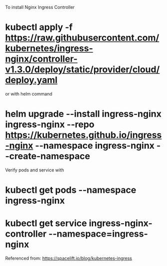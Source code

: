 To install Nginx Ingress Controller

# kubectl apply -f https://raw.githubusercontent.com/kubernetes/ingress-nginx/controller-v1.3.0/deploy/static/provider/cloud/deploy.yaml

or with helm command 

# helm upgrade --install ingress-nginx ingress-nginx --repo https://kubernetes.github.io/ingress-nginx --namespace ingress-nginx --create-namespace

Verify pods and service with 

# kubectl get pods --namespace ingress-nginx
# kubectl get service ingress-nginx-controller --namespace=ingress-nginx

Referenced from: https://spacelift.io/blog/kubernetes-ingress
